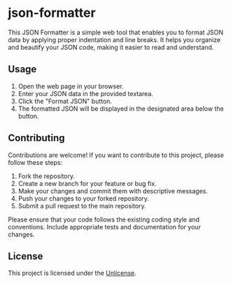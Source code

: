 # json-formatter

This JSON Formatter is a simple web tool that enables you to format JSON data by applying proper indentation and line breaks. It helps you organize and beautify your JSON code, making it easier to read and understand.

## Usage

1. Open the web page in your browser.
2. Enter your JSON data in the provided textarea.
3. Click the "Format JSON" button.
4. The formatted JSON will be displayed in the designated area below the button.

## Contributing

Contributions are welcome! If you want to contribute to this project, please follow these steps:

1. Fork the repository.
2. Create a new branch for your feature or bug fix.
3. Make your changes and commit them with descriptive messages.
4. Push your changes to your forked repository.
5. Submit a pull request to the main repository.

Please ensure that your code follows the existing coding style and conventions. Include appropriate tests and documentation for your changes.

## License

This project is licensed under the [Unlicense](LICENSE).
